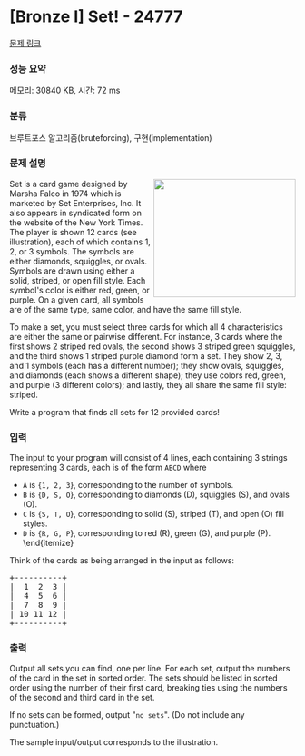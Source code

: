 # [Bronze I] Set! - 24777 

[문제 링크](https://www.acmicpc.net/problem/24777) 

### 성능 요약

메모리: 30840 KB, 시간: 72 ms

### 분류

브루트포스 알고리즘(bruteforcing), 구현(implementation)

### 문제 설명

<p><img alt="" src="" style="width: 250px; height: 208px; float: right;">Set is a card game designed by Marsha Falco in 1974 which is marketed by Set Enterprises, Inc. It also appears in syndicated form on the website of the New York Times.  The player is shown 12 cards (see illustration), each of which contains 1, 2, or 3 symbols. The symbols are either diamonds, squiggles, or ovals.  Symbols are drawn using either a solid, striped, or open fill style.  Each symbol's color is either red, green, or purple. On a given card, all symbols are of the same type, same color, and have the same fill style.</p>

<p>To make a set, you must select three cards for which all 4 characteristics are either the same or pairwise different.  For instance, 3 cards where the first shows 2 striped red ovals, the second shows 3 striped green squiggles, and the third shows 1 striped purple diamond form a set.  They show 2, 3, and 1 symbols (each has a different number); they show ovals, squiggles, and diamonds (each shows a different shape); they use colors red, green, and purple (3 different colors); and lastly, they all share the same fill style: striped.</p>

<p>Write a program that finds all sets for 12 provided cards!</p>

### 입력 

 <p>The input to your program will consist of 4 lines, each containing 3 strings representing 3 cards, each is of the form <code>ABCD</code> where</p>

<ul>
	<li><code>A</code> is <code>{1, 2, 3</code>}, corresponding to the number of symbols.</li>
	<li><code>B</code> is <code>{D, S, O</code>}, corresponding to diamonds (D), squiggles (S), and ovals (O).</li>
	<li><code>C</code> is <code>{S, T, O</code>}, corresponding to solid (S), striped (T), and open (O) fill styles.</li>
	<li><code>D</code> is <code>{R, G, P</code>}, corresponding to red (R), green (G), and purple (P). \end{itemize}</li>
</ul>

<p>Think of the cards as being arranged in the input as follows:</p>

<pre>+----------+
|  1  2  3 |
|  4  5  6 |
|  7  8  9 |
| 10 11 12 |
+----------+</pre>

### 출력 

 <p>Output all sets you can find, one per line. For each set, output the numbers of the card in the set in sorted order. The sets should be listed in sorted order using the  number of their first card, breaking ties using the numbers of the second and third card in the set.</p>

<p>If no sets can be formed, output "<code>no sets</code>". (Do not include any punctuation.)</p>

<p>The sample input/output corresponds to the illustration.</p>

